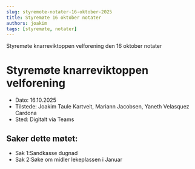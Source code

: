```yaml
---
slug: styremote-notater-16-oktober-2025
title: Styremøte 16 oktober notater
authors: joakim
tags: [styremøte, notater]
---
```


Styremøte knarreviktoppen velforening den 16 oktober notater 

<!--truncate-->
# Styremøte knarreviktoppen velforening
 -  Dato: 16.10.2025
 -  Tilstede: Joakim Taule Kartveit, Mariann Jacobsen, Yaneth Velasquez Cardona
 -  Sted: Digitalt via Teams

## Saker dette møtet:

* Sak 1:Sandkasse dugnad
* Sak 2:Søke om midler lekeplassen i Januar

